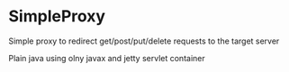 # SimpleProxy

Simple proxy to redirect get/post/put/delete requests to the target server

Plain java using olny javax and jetty servlet container
